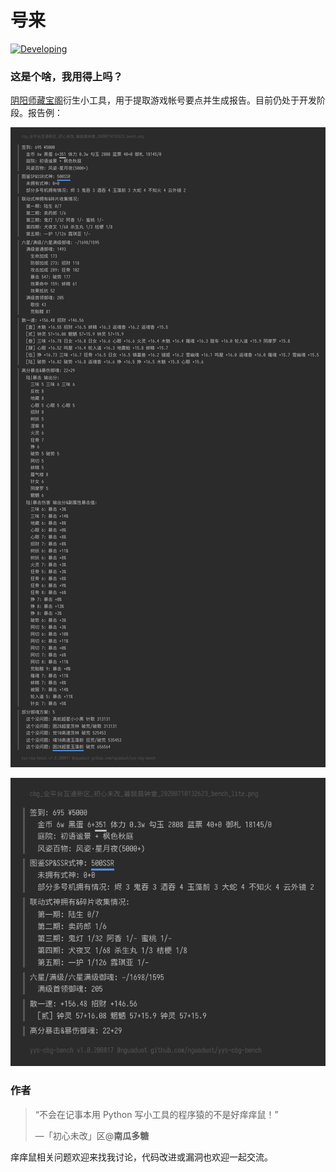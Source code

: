 # 号来

[![Developing](https://img.shields.io/badge/Developing-200817-brightgreen.svg)](https://github.com/nguaduot/yys-cbg-bench)

### 这是个啥，我用得上吗？

[阴阳师藏宝阁](https://yys.cbg.163.com/)衍生小工具，用于提取游戏帐号要点并生成报告。目前仍处于开发阶段。报告例：

![完整结果](sample/cbg_全平台互通新区_初心未改_南瓜多糖_20200710132623_bench.png)

![精简结果](sample/cbg_全平台互通新区_初心未改_南瓜多糖_20200710132623_bench_lite.png)

### 作者

> “不会在记事本用 Python 写小工具的程序猿的不是好痒痒鼠！”
>
> —「初心未改」区@**南瓜多糖**

痒痒鼠相关问题欢迎来找我讨论，代码改进或漏洞也欢迎一起交流。